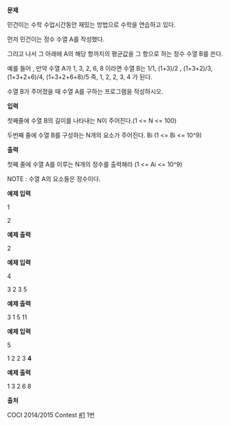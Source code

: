 **문제**

민건이는 수학 수업시간동안 재밌는 방법으로 수학을 연습하고 있다.

먼저 민건이는 정수 수열 A를 작성했다.

그리고 나서 그 아래에 A의 해당 항까지의 평균값을 그 항으로 하는 정수 수열 B를 쓴다.

예를 들어 , 만약 수열 A가 1, 3, 2, 6, 8 이라면 수열 B는 1/1, (1+3)/2 , (1+3+2)/3, (1+3+2+6)/4, (1+3+2+6+8)/5 즉, 1, 2, 2, 3, 4 가 된다.

수열 B가 주어졌을 때 수열 A를 구하는 프로그램을 작성하시오.

 

**입력**

첫째줄에 수열 B의 길이를 나타내는 N이 주어진다.(1 <= N <= 100)

두번째 줄에 수열 B를 구성하는 N개의 요소가 주어진다. Bi (1 <= Bi <= 10^9)

 

**출력**

첫째 줄에 수열 A를 이루는 N개의 정수를 출력해라 (1 <= Ai <= 10^9)

NOTE : 수열 A의 요소들은 정수이다.

 

**예제 입력**

1 

2

**예제 출력**

2

 

**예제 입력**

4 

3 2 3 5

**예제 출력**

3 1 5 11

 

**예제 입력**

5 

1 2 2 3 **4**

**예제 출력**

1 3 2 6 8

 

**출처**

COCI 2014/2015 Contest [#1](https://blog.naver.com/PostListByTagName.nhn?blogId=dhsin0468&encodedTagName=1) 1번  